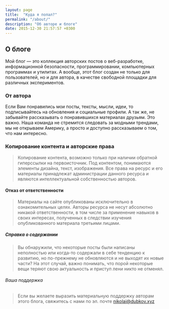 ```yaml
---
layout: page
title:  "Куда я попал?"
permalink: "/about/"
description: "Об авторе и блоге"
date: 2015-12-30 21:57:57 +0300
---
```


<h2>О блоге</h2>
Мой блог — это коллекция авторских постов о веб-разработке, информационной безопасности, программировании, компьютерных программах и утилитах.
А вообще, этот блог создан не только для пользователей, но и для автора, в качестве свободной площадки для различных экспериментов.

<h3>От автора</h3>
Если Вам понравились мои посты, тексты, мысли, идеи, то подписывайтесь на обновления и социальные профили. А так же, не забывайте рассказывать о понравившихся материалах друзьям. Это важно. Наша команда не стремится следовать за модными трендами, мы не открываем Америку, а просто и доступно рассказываем о том, что нам интересно.

<h3>Копирование контента и авторские права</h3>

>Копирование контента, возможно только при наличии обратной гиперссылки на первоисточник. Под контентом, понимаются элементы дизайна, текст, изображения. Все права на ресурс и его материалы принадлежат администрации данного ресурса и являются интеллектуальной собственностью авторов.

<h4>Отказ от ответственности</h4>

>Материалы на сайте опубликованы исключительно в ознакомительных целях. Авторы ресурса не несут абсолютно никакой ответственности, в том числе за применение навыков в своих интересах, полученных в следствии изучения опубликованного материала третьими лицами.

<h5>Справка о содержании</h5>

>Вы обнаружили, что некоторые посты были написаны неполностью или когда-то содержали в себе тенденцию к развитию, но по-прежнему не обновляются и не выходят их новые части? На этот случай, важно понимать, что порой некоторые вещи теряют свою актуальность и приступ лени никто не отменял.

<h6>Ваша поддержка</h6>

>Если вы желаете выразить материальную поддержку авторам этого блога, свяжитесь с нами по эл. почте <a href="mailto:nikolai@dubkov.xyz">nikolai@dubkov.xyz</a>